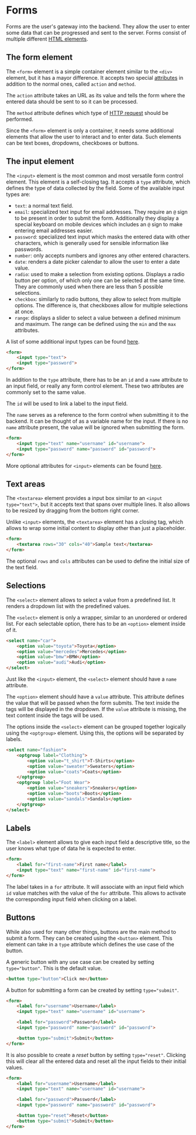 # Forms

Forms are the user's gateway into the backend. They allow the user to enter some data that can be progressed and sent to the server. Forms consist of multiple different [HTML elements](html_elements_tags.md).

## The form element

The `<form>` element is a simple container element similar to the `<div>` element, but it has a mayor difference. It accepts two special [attributes](html_attributes.md) in addition to the normal ones, called `action` and `method`. 

The `action` attribute takes an URL as its value and tells the form where the entered data should be sent to so it can be processed.

The `method` attribute defines which type of [HTTP request](../../http_requests.md) should be performed.

Since the `<form>` element is only a container, it needs some additional elements that allow the user to interact and to enter data. Such elements can be text boxes, dropdowns, checkboxes or buttons.

## The input element

The `<input>` element is the most common and most versatile form control element. This element is a self-closing tag. It accepts a `type` attribute, which defines the type of data collected by the field. Some of the available input types are:

- `text`: a normal text field.
- `email`: specialized text input for email addresses. They require an `@` sign to be present in order to submit the form. Additionally they display a special keyboard on mobile devices which includes an `@` sign to make entering email addresses easier.
- `password`: specialized text input which masks the entered data with other characters, which is generally used for sensible information like passwords.
- `number`: only accepts numbers and ignores any other entered characters.
- `date`: renders a date picker calendar to allow the user to enter a date value.
- `radio`: used to make a selection from existing options. Displays a radio button per option, of which only one can be selected at the same time. They are commonly used when there are less than 5 possible selections.
- `checkbox`: similarly to radio buttons, they allow to select from multiple options. The difference is, that checkboxes allow for multiple selections at once.
- `range`: displays a slider to select a value between a defined minimum and maximum. The range can be defined using the `min` and the `max` attributes.

A list of some additional input types can be found [here](https://www.w3schools.com/html/html_form_input_types.asp).

```html
<form>
	<input type="text">
	<input type="password">
</form>
```

In addition to the `type` attribute, there has to be an `id` and a `name` attribute to an input field, or really any form control element. These two attributes are commonly set to the same value.

The `id` will be used to link a label to the input field.

The `name` serves as a reference to the form control when submitting it to the backend. It can be thought of as a variable name for the input. If there is no `name` attribute present, the value will be ignored when submitting the form.

```html
<form>
	<input type="text" name="username" id="username">
	<input type="password" name="password" id="password">
</form>
```

More optional attributes for `<input>` elements can be found [here](https://www.w3schools.com/html/html_form_attributes.asp).

## Text areas

The `<textarea>` element provides a input box similar to an `<input type="text">`, but it accepts text that spans over multiple lines. It also allows to be resized by dragging from the bottom right corner.

Unlike `<input>` elements, the `<textarea>` element has a closing tag, which allows to wrap some initial content to display other than just a placeholder.

```html
<form>
	<textarea rows="30" cols="40">Sample text</textarea>
</form>
```

The optional `rows` and `cols` attributes can be used to define the initial size of the text field.

## Selections

The `<select>` element allows to select a value from a predefined list. It renders a dropdown list with the predefined values.

The `<select>` element is only a wrapper, similar to an unordered or ordered list. For each selectable option, there has to be an `<option>` element inside of it.

```html
<select name="car">
	<option value="toyota">Toyota</option>
	<option value="mercedes">Mercedes</option>
	<option value="bmw">BMW</option>
	<option value="audi">Audi</option>
</select>
```

Just like the `<input>` element, the `<select>` element should have a `name` attribute.

The `<option>` element should have a `value` attribute. This attribute defines the value that will be passed when the form submits. The text inside the tags will be displayed in the dropdown. If the `value` attribute is missing, the text content inside the tags will be used.

The options inside the `<select>` element can be grouped together logically using the `<optgroup>` element. Using this, the options will be separated by labels.

```html
<select name="fashion">
	<optgroup label="Clothing">
	    <option value="t_shirt">T-Shirts</option>
	    <option value="sweater">Sweaters</option>
	    <option value="coats">Coats</option>
	</optgroup>
	<optgroup label="Foot Wear">
	    <option value="sneakers">Sneakers</option>
	    <option value="boots">Boots</option>
	    <option value="sandals">Sandals</option>
	</optgroup>
</select>
```

## Labels

The `<label>` element allows to give each input field a descriptive title, so the user knows what type of data he is expected to enter.

```html
<form>
	<label for="first-name">First name</label>
	<input type="text" name="first-name" id="first-name">
</form>
```

The label takes in a `for` attribute. It will associate with an input field which `id` value matches with the value of the `for` attribute. This allows to activate the corresponding input field when clicking on a label.

## Buttons

While also used for many other things, buttons are the main method to submit a form. They can be created using the `<button>` element. This element can take in a `type` attribute which defines the use case of the button.

A generic button with any use case can be created by setting `type="button"`. This is the default value.

```html
<button type="button">Click me</button>
```

A button for submitting a form can be created by setting `type="submit"`.

```html
<form>
	<label for="username">Username</label>
	<input type="text" name="username" id="username">

	<label for="password">Password</label>
	<input type="password" name="password" id="password">

	<button type="submit">Submit</button>
</form>
```

It is also possible to create a *reset* button by setting `type="reset"`. Clicking this will clear all the entered data and reset all the input fields to their initial values.

```html
<form>
	<label for="username">Username</label>
	<input type="text" name="username" id="username">

	<label for="password">Password</label>
	<input type="password" name="password" id="password">

	<button type="reset">Reset</button>
	<button type="submit">Submit</button>
</form>
```